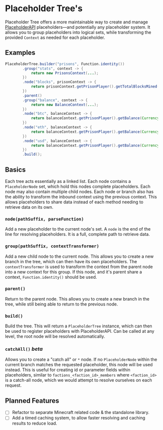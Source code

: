 # Placeholder Tree's
Placeholder Tree offers a more maintainable way to create and manage [PlaceholderAPI](https://github.com/PlaceholderAPI/PlaceholderAPI) placeholders—and potentially any placeholder system. It allows you to group placeholders into logical sets, while transforming the provided `Context` as needed for each placeholder.
## Examples
```java
PlaceholderTree.builder("prisons", Function.identity())
        .group("stats", context -> {
            return new PrisonsContext(...);
        })
        .node("blocks", prisonContext -> {
            return prisonContext.getPrisonPlayer().getTotalBlocksMined();
        })
        .parent()
        .group("balance", context -> {
            return new BalanceContext(...);
        })
        .node("btc", balanceContext -> {
            return balanceContext.getPrisonPlayer().getBalance(Currency.BITCOIN);
        })
        .node("eth", balanceContext -> {
            return balanceContext.getPrisonPlayer().getBalance(Currency.ETHEREUM);
        })
        .node("usd", balanceContext -> {
            return balanceContext.getPrisonPlayer().getBalance(Currency.DOLLAR);
        })
        .build();
```
## Basics
Each tree acts essentially as a linked list. Each node contains a `PlaceholderNode` set, which hold this nodes complete placeholders. Each node may also contain multiple child nodes. Each node or branch also has the ability to transform the inbound context using the previous context. This allows placeholders to share data instead of each method needing to retrieve data on its own.
### `node(pathSuffix, parseFunction)`
Add a new placeholder to the current node's set. A `node` is the end of the line for resolving placeholders. It is a full, complete path to retrieve data.
### `group(pathSuffix, contextTransformer)`
Add a new child node to the current node. This allows you to create a new branch in the tree, which can then have its own placeholders. The `contextTransformer` is used to transform the context from the parent node into a new context for this group. If this node, and it's parent share a context, `Function.identity()` should be used.
### `parent()`
Return to the parent node. This allows you to create a new branch in the tree, while still being able to return to the previous node.
### `build()`
Build the tree. This will return a `PlaceholderTree` instance, which can then be used to register placeholders with PlaceholderAPI. Can be called at any level, the root node will be resolved automatically.
### `catchAll()` *beta*
Allows you to create a "catch all" or `*` node. If no `PlaceholderNode` within the current branch matches the requested placeholder, this node will be used instead. This is useful for creating id or parameter fields within placeholders, similar to `factions_<faction_id>_members` where `<faction_id>` is a catch-all node, which we would attempt to resolve ourselves on each request.

## Planned Features
- [ ] Refactor to separate Minecraft related code & the standalone library.
- [ ] Add a timed caching system, to allow faster resolving and caching results to reduce load.